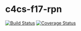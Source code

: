 # c4cs-f17-rpn
[![Build Status](https://travis-ci.org/meddir/c4cs-f17-rpn.svg?branch=master)](https://travis-ci.org/meddir/c4cs-f17-rpn)
[![Coverage Status](https://coveralls.io/repos/github/meddir/c4cs-f17-rpn/badge.svg)](https://coveralls.io/github/meddir/c4cs-f17-rpn)
